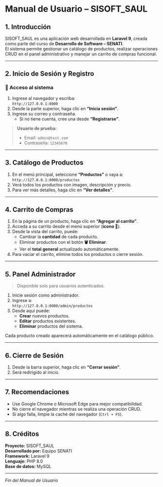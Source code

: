 # Manual de Usuario – SISOFT_SAUL

## 1. Introducción
SISOFT_SAUL es una aplicación web desarrollada en **Laravel 9**, creada como parte del curso de **Desarrollo de Software – SENATI**.  
El sistema permite gestionar un catálogo de productos, realizar operaciones CRUD en el panel administrativo y manejar un carrito de compras funcional.

---

## 2. Inicio de Sesión y Registro
### 🔹 Acceso al sistema
1. Ingrese al navegador y escriba:  
   `http://127.0.0.1:8000`
2. Desde la parte superior, haga clic en **“Inicia sesión”**.
3. Ingrese su correo y contraseña.  
   - Si no tiene cuenta, cree una desde **“Registrarse”**.

> **Usuario de prueba:**  
> - Email: `admin@test.com`  
> - Contraseña: `12345678`

---

## 3. Catálogo de Productos
1. En el menú principal, seleccione **“Productos”** o vaya a:  
   `http://127.0.0.1:8000/productos`
2. Verá todos los productos con imagen, descripción y precio.
3. Para ver más detalles, haga clic en **“Ver detalles”**.

---

## 4. Carrito de Compras
1. En la página de un producto, haga clic en **“Agregar al carrito”**.  
2. Acceda a su carrito desde el menú superior (**ícono 🛒**).  
3. Desde la vista del carrito, puede:
   - Cambiar la **cantidad** de cada producto.  
   - Eliminar productos con el botón **🗑️ Eliminar**.  
   - Ver el **total general** actualizado automáticamente.  
4. Para vaciar el carrito, elimine todos los productos o cierre sesión.

---

## 5. Panel Administrador
> Disponible solo para usuarios autenticados.

1. Inicie sesión como administrador.  
2. Ingrese a:  
   `http://127.0.0.1:8000/admin/productos`
3. Desde aquí puede:
   - **Crear** nuevos productos.  
   - **Editar** productos existentes.  
   - **Eliminar** productos del sistema.  

Cada producto creado aparecerá automáticamente en el catálogo público.

---

## 6. Cierre de Sesión
1. Desde la barra superior, haga clic en **“Cerrar sesión”**.  
2. Será redirigido al inicio.

---

## 7. Recomendaciones
- Use Google Chrome o Microsoft Edge para mejor compatibilidad.  
- No cierre el navegador mientras se realiza una operación CRUD.  
- Si algo falla, limpie la caché del navegador (`Ctrl + F5`).  

---

## 8. Créditos
**Proyecto:** SISOFT_SAUL  
**Desarrollado por:** Equipo SENATI  
**Framework:** Laravel 9  
**Lenguaje:** PHP 8.0  
**Base de datos:** MySQL  

---

*Fin del Manual de Usuario*
